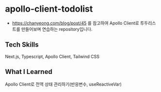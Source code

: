 # apollo-client-todolist

- https://chanyeong.com/blog/post/45 를 참고하여 Apollo Client로 투두리스트를 만들어보며 연습하는 repository입니다.

## Tech Skills

Next.js, Typescript, Apollo Client, Tailwind CSS

## What I Learned

Apollo Client로 전역 상태 관리하기(반응변수, useReactiveVar)
